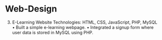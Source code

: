 # Web-Design
3. E-Learning Website Technologies: HTML, CSS, JavaScript, PHP, MySQL • Built a simple e-learning webpage. • Integrated a signup form where user data is stored in MySQL using PHP.

